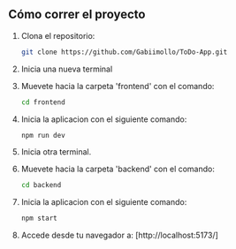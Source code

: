 ## Cómo correr el proyecto

1. Clona el repositorio:
    ```bash
    git clone https://github.com/Gabiimollo/ToDo-App.git
    ```
 
2. Inicia una nueva terminal

3. Muevete hacia la carpeta 'frontend' con el comando:
    ```bash
    cd frontend
    ```
4. Inicia la aplicacion con el siguiente comando:
    ```bash
    npm run dev
    ```
5. Inicia otra terminal.

6. Muevete hacia la carpeta 'backend' con el comando:
    ```bash
    cd backend
    ```
7. Inicia la aplicacion con el siguiente comando:
    ```bash
    npm start
    ```
8. Accede desde tu navegador a:
    [http://localhost:5173/]